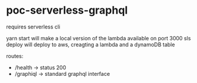 # poc-serverless-graphql

requires serverless cli

yarn start will make a local version of the lambda available on port 3000
sls deploy will deploy to aws, creagting a lambda and a dynamoDB table

routes:

* /health -> status 200
* /graphiql -> standard graphql interface

